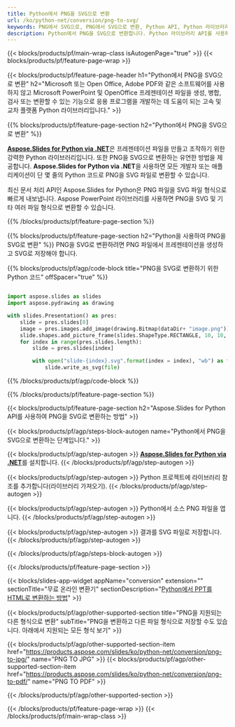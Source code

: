 ```yaml
---
title: Python에서 PNG을 SVG으로 변환
url: /ko/python-net/conversion/png-to-svg/
keywords: PNG에서 SVG으로, PNG에서 SVG으로 변환, Python API, Python 라이브러리, PNG, SVG
description: Python에서 PNG을 SVG으로 변환합니다. Python 라이브러리 API를 사용하여 PNG 파일을 SVG 파일로 변환
---
```


{{< blocks/products/pf/main-wrap-class isAutogenPage="true" >}}
{{< blocks/products/pf/feature-page-wrap >}}

{{< blocks/products/pf/feature-page-header h1="Python에서 PNG을 SVG으로 변환" h2="Microsoft 또는 Open Office, Adobe PDF와 같은 소프트웨어를 사용하지 않고 Microsoft PowerPoint 및 OpenOffice 프레젠테이션 파일을 생성, 병합, 검사 또는 변환할 수 있는 기능으로 응용 프로그램을 개발하는 데 도움이 되는 고속 및 교차 플랫폼 Python 라이브러리입니다." >}}

{{% blocks/products/pf/feature-page-section h2="Python에서 PNG을 SVG으로 변환" %}}

[**Aspose.Slides for Python via .NET**](https://products.aspose.com/slides/ko/python-net/)은 프레젠테이션 파일을 만들고 조작하기 위한 강력한 Python 라이브러리입니다. 또한 PNG을 SVG으로 변환하는 유연한 방법을 제공합니다. **Aspose.Slides for Python via .NET**을 사용하면 모든 개발자 또는 애플리케이션이 단 몇 줄의 Python 코드로 PNG을 SVG 파일로 변환할 수 있습니다.

최신 문서 처리 API인 Aspose.Slides for Python은 PNG 파일을 SVG 파일 형식으로 빠르게 내보냅니다. Aspose PowerPoint 라이브러리를 사용하면 PNG을 SVG 및 기타 여러 파일 형식으로 변환할 수 있습니다.

{{% /blocks/products/pf/feature-page-section %}}

{{% blocks/products/pf/feature-page-section  h2="Python을 사용하여 PNG을 SVG로 변환" %}}
PNG을 SVG로 변환하려면 PNG 파일에서 프레젠테이션을 생성하고 SVG로 저장해야 합니다.

{{% blocks/products/pf/agp/code-block title="PNG을 SVG로 변환하기 위한 Python 코드" offSpacer="true" %}}

```python

import aspose.slides as slides
import aspose.pydrawing as drawing

with slides.Presentation() as pres:
    slide = pres.slides[0]
    image = pres.images.add_image(drawing.Bitmap(dataDir+ "image.png"))
	slide.shapes.add_picture_frame(slides.ShapeType.RECTANGLE, 10, 10, 100, 100, image)
    for index in range(pres.slides.length):
        slide = pres.slides[index]

        with open("slide-{index}.svg".format(index = index), "wb") as file:
            slide.write_as_svg(file)

```


{{% /blocks/products/pf/agp/code-block %}}

{{% /blocks/products/pf/feature-page-section %}}

{{< blocks/products/pf/feature-page-section  h2="Aspose.Slides for Python API를 사용하여 PNG을 SVG로 변환하는 방법" >}}

{{< blocks/products/pf/agp/steps-block-autogen name="Python에서 PNG을 SVG으로 변환하는 단계입니다." >}}

{{< blocks/products/pf/agp/step-autogen >}}
[**Aspose.Slides for Python via .NET**](https://products.aspose.com/slides/ko/python-net/)를 설치합니다.
{{< /blocks/products/pf/agp/step-autogen >}}

{{< blocks/products/pf/agp/step-autogen >}}
Python 프로젝트에 라이브러리 참조를 추가합니다(라이브러리 가져오기).
{{< /blocks/products/pf/agp/step-autogen >}}

{{< blocks/products/pf/agp/step-autogen >}}
Python에서 소스 PNG 파일을 엽니다.
{{< /blocks/products/pf/agp/step-autogen >}}

{{< blocks/products/pf/agp/step-autogen >}}
결과를 SVG 파일로 저장합니다.
{{< /blocks/products/pf/agp/step-autogen >}}

{{< /blocks/products/pf/agp/steps-block-autogen >}}

{{< /blocks/products/pf/feature-page-section >}}

{{< blocks/slides-app-widget  appName="conversion" extension="" sectionTitle="무료 온라인 변환기" sectionDescription="[Python에서 PPT를 HTML로 변환하는 방법](https://products.aspose.com/slides/ko/python-net/conversion/ppt-to-html/)" >}}

{{< blocks/products/pf/agp/other-supported-section title="PNG을 지원되는 다른 형식으로 변환" subTitle="PNG을 변환하고 다른 파일 형식으로 저장할 수도 있습니다. 아래에서 지원되는 모든 형식 보기" >}}

{{< blocks/products/pf/agp/other-supported-section-item href="https://products.aspose.com/slides/ko/python-net/conversion/png-to-jpg/" name="PNG TO JPG" >}}
{{< blocks/products/pf/agp/other-supported-section-item href="https://products.aspose.com/slides/ko/python-net/conversion/png-to-pdf/" name="PNG TO PDF" >}}


{{< /blocks/products/pf/agp/other-supported-section >}}

{{< /blocks/products/pf/feature-page-wrap >}}
{{< /blocks/products/pf/main-wrap-class >}}